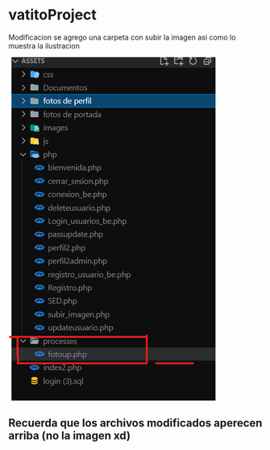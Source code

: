 # vatitoProject

Modificacion se agrego una carpeta con subir la imagen asi como lo muestra la ilustracion

![vastito1](https://github.com/bigvictornaq/vatitoProject/blob/main/photos/foto1.png?raw=true)

## Recuerda que los archivos modificados aperecen arriba (no la imagen xd)
